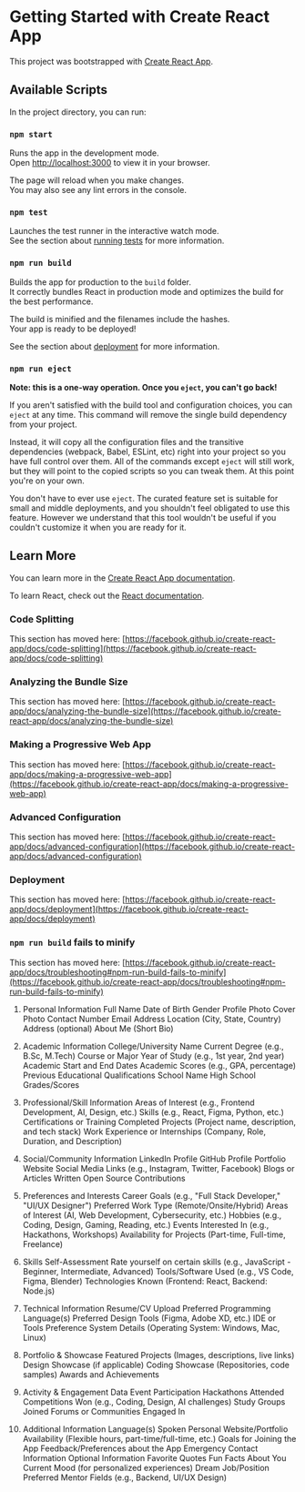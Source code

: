 # Getting Started with Create React App

This project was bootstrapped with [Create React App](https://github.com/facebook/create-react-app).

## Available Scripts

In the project directory, you can run:

### `npm start`

Runs the app in the development mode.\
Open [http://localhost:3000](http://localhost:3000) to view it in your browser.

The page will reload when you make changes.\
You may also see any lint errors in the console.

### `npm test`

Launches the test runner in the interactive watch mode.\
See the section about [running tests](https://facebook.github.io/create-react-app/docs/running-tests) for more information.

### `npm run build`

Builds the app for production to the `build` folder.\
It correctly bundles React in production mode and optimizes the build for the best performance.

The build is minified and the filenames include the hashes.\
Your app is ready to be deployed!

See the section about [deployment](https://facebook.github.io/create-react-app/docs/deployment) for more information.

### `npm run eject`

**Note: this is a one-way operation. Once you `eject`, you can't go back!**

If you aren't satisfied with the build tool and configuration choices, you can `eject` at any time. This command will remove the single build dependency from your project.

Instead, it will copy all the configuration files and the transitive dependencies (webpack, Babel, ESLint, etc) right into your project so you have full control over them. All of the commands except `eject` will still work, but they will point to the copied scripts so you can tweak them. At this point you're on your own.

You don't have to ever use `eject`. The curated feature set is suitable for small and middle deployments, and you shouldn't feel obligated to use this feature. However we understand that this tool wouldn't be useful if you couldn't customize it when you are ready for it.

## Learn More

You can learn more in the [Create React App documentation](https://facebook.github.io/create-react-app/docs/getting-started).

To learn React, check out the [React documentation](https://reactjs.org/).

### Code Splitting

This section has moved here: [https://facebook.github.io/create-react-app/docs/code-splitting](https://facebook.github.io/create-react-app/docs/code-splitting)

### Analyzing the Bundle Size

This section has moved here: [https://facebook.github.io/create-react-app/docs/analyzing-the-bundle-size](https://facebook.github.io/create-react-app/docs/analyzing-the-bundle-size)

### Making a Progressive Web App

This section has moved here: [https://facebook.github.io/create-react-app/docs/making-a-progressive-web-app](https://facebook.github.io/create-react-app/docs/making-a-progressive-web-app)

### Advanced Configuration

This section has moved here: [https://facebook.github.io/create-react-app/docs/advanced-configuration](https://facebook.github.io/create-react-app/docs/advanced-configuration)

### Deployment

This section has moved here: [https://facebook.github.io/create-react-app/docs/deployment](https://facebook.github.io/create-react-app/docs/deployment)

### `npm run build` fails to minify

This section has moved here: [https://facebook.github.io/create-react-app/docs/troubleshooting#npm-run-build-fails-to-minify](https://facebook.github.io/create-react-app/docs/troubleshooting#npm-run-build-fails-to-minify)



1. Personal Information
Full Name
Date of Birth
Gender
Profile Photo
Cover Photo
Contact Number
Email Address
Location (City, State, Country) 
Address (optional)
About Me (Short Bio)

2. Academic Information
College/University Name
Current Degree (e.g., B.Sc, M.Tech)
Course or Major
Year of Study (e.g., 1st year, 2nd year)
Academic Start and End Dates
Academic Scores (e.g., GPA, percentage)
Previous Educational Qualifications
School Name
High School Grades/Scores
3. Professional/Skill Information
Areas of Interest (e.g., Frontend Development, AI, Design, etc.)
Skills (e.g., React, Figma, Python, etc.)
Certifications or Training Completed
Projects (Project name, description, and tech stack)
Work Experience or Internships (Company, Role, Duration, and Description)
4. Social/Community Information
LinkedIn Profile
GitHub Profile
Portfolio Website
Social Media Links (e.g., Instagram, Twitter, Facebook)
Blogs or Articles Written
Open Source Contributions
5. Preferences and Interests
Career Goals (e.g., "Full Stack Developer," "UI/UX Designer")
Preferred Work Type (Remote/Onsite/Hybrid)
Areas of Interest (AI, Web Development, Cybersecurity, etc.)
Hobbies (e.g., Coding, Design, Gaming, Reading, etc.)
Events Interested In (e.g., Hackathons, Workshops)
Availability for Projects (Part-time, Full-time, Freelance)
6. Skills Self-Assessment
Rate yourself on certain skills (e.g., JavaScript - Beginner, Intermediate, Advanced)
Tools/Software Used (e.g., VS Code, Figma, Blender)
Technologies Known (Frontend: React, Backend: Node.js)
7. Technical Information
Resume/CV Upload
Preferred Programming Language(s)
Preferred Design Tools (Figma, Adobe XD, etc.)
IDE or Tools Preference
System Details (Operating System: Windows, Mac, Linux)
8. Portfolio & Showcase
Featured Projects (Images, descriptions, live links)
Design Showcase (if applicable)
Coding Showcase (Repositories, code samples)
Awards and Achievements
9. Activity & Engagement Data
Event Participation
Hackathons Attended
Competitions Won (e.g., Coding, Design, AI challenges)
Study Groups Joined
Forums or Communities Engaged In
10. Additional Information
Language(s) Spoken
Personal Website/Portfolio
Availability (Flexible hours, part-time/full-time, etc.)
Goals for Joining the App
Feedback/Preferences about the App
Emergency Contact Information
Optional Information
Favorite Quotes
Fun Facts About You
Current Mood (for personalized experiences)
Dream Job/Position
Preferred Mentor Fields (e.g., Backend, UI/UX Design)
